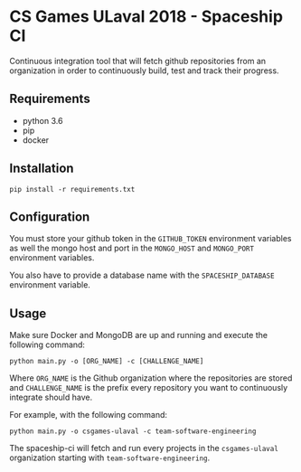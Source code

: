 # CS Games ULaval 2018 - Spaceship CI

Continuous integration tool that will fetch github repositories from an organization in order to continuously build,
test and track their progress.

## Requirements

- python 3.6
- pip
- docker

## Installation

```
pip install -r requirements.txt
```

## Configuration

You must store your github token in the `GITHUB_TOKEN` environment variables as well the mongo host and port in the
`MONGO_HOST` and `MONGO_PORT` environment variables.

You also have to provide a database name with the `SPACESHIP_DATABASE` environment variable.

## Usage

Make sure Docker and MongoDB are up and running and execute the following command:

```
python main.py -o [ORG_NAME] -c [CHALLENGE_NAME]
```

Where `ORG_NAME` is the Github organization where the repositories are stored and `CHALLENGE_NAME` is the prefix
every repository you want to continuously integrate should have.

For example, with the following command:

```
python main.py -o csgames-ulaval -c team-software-engineering
```

The spaceship-ci will fetch and run every projects in the `csgames-ulaval` organization starting with
`team-software-engineering`.
